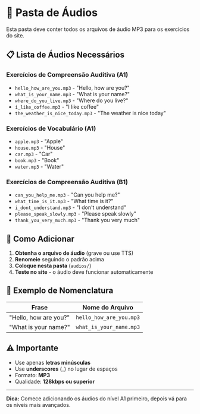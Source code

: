 # 📁 Pasta de Áudios

Esta pasta deve conter todos os arquivos de áudio MP3 para os exercícios do site.

## 📋 Lista de Áudios Necessários

### Exercícios de Compreensão Auditiva (A1)
- `hello_how_are_you.mp3` - "Hello, how are you?"
- `what_is_your_name.mp3` - "What is your name?"
- `where_do_you_live.mp3` - "Where do you live?"
- `i_like_coffee.mp3` - "I like coffee"
- `the_weather_is_nice_today.mp3` - "The weather is nice today"

### Exercícios de Vocabulário (A1)
- `apple.mp3` - "Apple"
- `house.mp3` - "House"
- `car.mp3` - "Car"
- `book.mp3` - "Book"
- `water.mp3` - "Water"

### Exercícios de Compreensão Auditiva (B1)
- `can_you_help_me.mp3` - "Can you help me?"
- `what_time_is_it.mp3` - "What time is it?"
- `i_dont_understand.mp3` - "I don't understand"
- `please_speak_slowly.mp3` - "Please speak slowly"
- `thank_you_very_much.mp3` - "Thank you very much"

## 🎵 Como Adicionar

1. **Obtenha o arquivo de áudio** (grave ou use TTS)
2. **Renomeie** seguindo o padrão acima
3. **Coloque nesta pasta** (`audios/`)
4. **Teste no site** - o áudio deve funcionar automaticamente

## 📝 Exemplo de Nomenclatura

| Frase | Nome do Arquivo |
|-------|-----------------|
| "Hello, how are you?" | `hello_how_are_you.mp3` |
| "What is your name?" | `what_is_your_name.mp3` |

## ⚠️ Importante

- Use apenas **letras minúsculas**
- Use **underscores** (_) no lugar de espaços
- Formato: **MP3**
- Qualidade: **128kbps ou superior**

---

**Dica:** Comece adicionando os áudios do nível A1 primeiro, depois vá para os níveis mais avançados. 